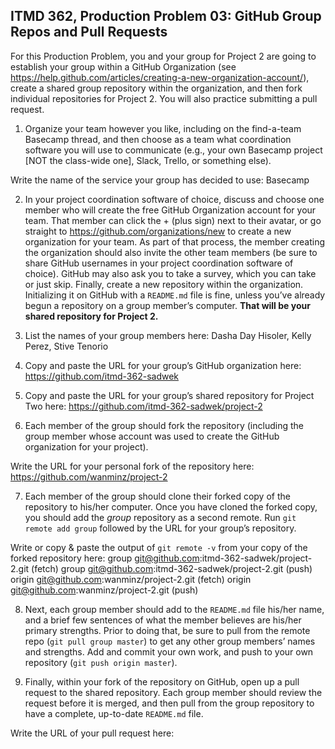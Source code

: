 ## ITMD 362, Production Problem 03: GitHub Group Repos and Pull Requests

For this Production Problem, you and your group for Project 2 are going to establish your group
within a GitHub Organization (see
https://help.github.com/articles/creating-a-new-organization-account/), create a shared group
repository within the organization, and then fork individual repositories for Project 2. You will
also practice submitting a pull request.

1. Organize your team however you like, including on the find-a-team Basecamp thread, and then
choose as a team what coordination software you will use to communicate (e.g., your own Basecamp
project [NOT the class-wide one], Slack, Trello, or something else).

Write the name of the service your group has decided to use: Basecamp

2. In your project coordination software of choice, discuss and choose one member who will create
the free GitHub Organization account for your team. That member can click the + (plus sign) next to
their avatar, or go straight to https://github.com/organizations/new to create a new organization
for your team. As part of that process, the member creating the organization should also invite the
other team members (be sure to share GitHub usernames in your project coordination software of
choice). GitHub may also ask you to take a survey, which you can take or just skip. Finally, create
a new repository within the organization. Initializing it on GitHub with a `README.md` file is fine,
unless you’ve already begun a repository on a group member’s computer. **That will be your shared
repository for Project 2.**

3. List the names of your group members here: Dasha Day Hisoler, Kelly Perez, Stive Tenorio

4. Copy and paste the URL for your group’s GitHub organization here: https://github.com/itmd-362-sadwek

5. Copy and paste the URL for your group’s shared repository for Project Two here:
https://github.com/itmd-362-sadwek/project-2

6. Each member of the group should fork the repository (including the group member whose account
was used to create the GitHub organization for your project).

Write the URL for your personal fork of the repository here: https://github.com/wanminz/project-2

7. Each member of the group should clone their forked copy of the repository to his/her computer.
Once you have cloned the forked copy, you should add the *group* repository as a second remote. Run
`git remote add group` followed by the URL for your group’s repository.

Write or copy & paste the output of `git remote -v` from your copy of the forked repository here:
group	git@github.com:itmd-362-sadwek/project-2.git (fetch)
group	git@github.com:itmd-362-sadwek/project-2.git (push)
origin	git@github.com:wanminz/project-2.git (fetch)
origin	git@github.com:wanminz/project-2.git (push)

8. Next, each group member should add to the `README.md` file his/her name, and a brief few
sentences of what the member believes are his/her primary strengths. Prior to doing that, be sure to
pull from the remote repo (`git pull group master`) to get any other group members’ names and
strengths. Add and commit your own work, and push to your own repository (`git push origin master`).

9. Finally, within your fork of the repository on GitHub, open up a pull request to the shared
repository. Each group member should review the request before it is merged, and then pull from the
group repository to have a complete, up-to-date `README.md` file.

Write the URL of your pull request here:
